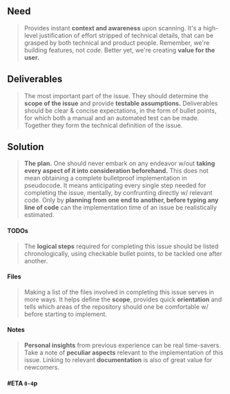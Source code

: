 ## Need
> Provides instant __context and awareness__ upon scanning. It's a high-level justification of effort stripped of technical details, that can be grasped by both technical and product people. Remember, we're building features, not _code._ Better yet, we're creating __value for the user.__

## Deliverables
> The most important part of the issue. They should determine the __scope of the issue__ and provide __testable assumptions.__ Deliverables should be clear & concise expectations, in the form of bullet points, for which both a manual and an automated test can be made. Together they form the technical definition of the issue.

## Solution
> __The plan.__ One should never embark on any endeavor w/out __taking every aspect of it into consideration beforehand.__ This does not mean obtaining a complete bulletproof implementation in pseudocode. It means anticipating every single step needed for completing the issue, mentally, by confrunting directly w/ relevant code. Only by __planning from one end to another, before typing any line of code__ can the implementation time of an issue be realistically estimated.

#### TODOs
> The __logical steps__ required for completing this issue should be listed chronologically, using checkable bullet points, to be tackled one after another.

#### Files
> Making a list of the files involved in completing this issue serves in more ways. It helps define the __scope__, provides quick __orientation__ and tells which areas of the repository should one be comfortable w/ before starting to implement.

#### Notes
> __Personal insights__ from previous experience can be real time-savers. Take a note of __peculiar aspects__ relevant to the implementation of this issue. Linking to relevant __documentation__ is also of great value for newcomers.

#### #ETA `0-4`p
